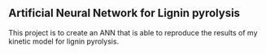 ## Artificial Neural Network for Lignin pyrolysis

This project is to create an ANN that is able to reproduce the results of my kinetic model for lignin pyrolysis.
